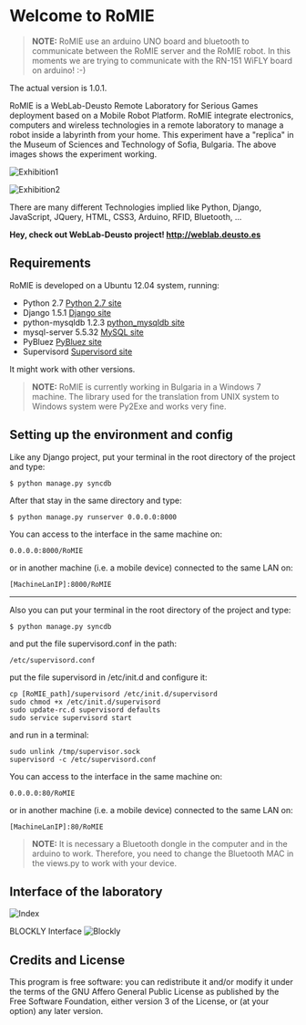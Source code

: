 # Welcome to RoMIE #

> **NOTE:** RoMIE use an arduino UNO board and bluetooth to communicate
> between the RoMIE server and the RoMIE robot. In this moments we are
> trying to communicate with the RN-151 WiFLY board on arduino! :-)

The actual version is 1.0.1.

RoMIE is a WebLab-Deusto Remote Laboratory for Serious Games deployment based on a Mobile Robot Platform.
RoMIE integrate electronics, computers and wireless technologies in a remote laboratory to manage a robot inside a labyrinth from your home. This experiment have a "replica" in the Museum of Sciences and Technology of Sofia, Bulgaria. The above images shows the experiment working.

![Exhibition1](https://raw.github.com/gmartinvela/RoMIE/master/robot_app/static/images/exhibition1.jpg)

![Exhibition2](https://raw.github.com/gmartinvela/RoMIE/master/robot_app/static/images/exhibition2.jpg)

There are many different Technologies implied like Python, Django, JavaScript, JQuery, HTML, CSS3, Arduino, RFID, Bluetooth, ...

**Hey, check out WebLab-Deusto project! <http://weblab.deusto.es>**

## Requirements ##

RoMIE is developed on a Ubuntu 12.04 system, running:

   * Python 2.7  [Python 2.7 site](http://docs.python.org/2/)
   * Django 1.5.1  [Django site](https://www.djangoproject.com/‎)
   * python-mysqldb 1.2.3  [python_mysqldb site](http://mysql-python.sourceforge.net/MySQLdb.html)
   * mysql-server 5.5.32  [MySQL site](http://www.mysql.com)
   * PyBluez  [PyBluez site](http://code.google.com/p/pybluez/‎)
   * Supervisord  [Supervisord site](http://http://supervisord.org/)

It might work with other versions.

> **NOTE:** RoMIE is currently working in Bulgaria in a Windows 7 machine.
> The library used for the translation from UNIX system to Windows system 
> were Py2Exe and works very fine.

## Setting up the environment and config ##

Like any Django project, put your terminal in the root directory of the project and type:

	$ python manage.py syncdb

After that stay in the same directory and type:

	$ python manage.py runserver 0.0.0.0:8000

You can access to the interface in the same machine on:

	0.0.0.0:8000/RoMIE

or in another machine (i.e. a mobile device) connected to the same LAN on:

	[MachineLanIP]:8000/RoMIE

*******************************************************************************************

Also you can put your terminal in the root directory of the project and type:

	$ python manage.py syncdb

and put the file supervisord.conf in the path: 

	/etc/supervisord.conf

put the file supervisord in /etc/init.d and configure it:

	cp [RoMIE_path]/supervisord /etc/init.d/supervisord
	sudo chmod +x /etc/init.d/supervisord
	sudo update-rc.d supervisord defaults
	sudo service supervisord start

and run in a terminal: 

	sudo unlink /tmp/supervisor.sock
	supervisord -c /etc/supervisord.conf

You can access to the interface in the same machine on:

	0.0.0.0:80/RoMIE

or in another machine (i.e. a mobile device) connected to the same LAN on:

	[MachineLanIP]:80/RoMIE

> **NOTE:** It is necessary a Bluetooth dongle in the computer and in the 
> arduino to work. Therefore, you need to change the Bluetooth MAC in the 
> views.py to work with your device.

## Interface of the laboratory ##

![Index](https://raw.github.com/gmartinvela/RoMIE/master/robot_app/static/images/index_screen.png)

BLOCKLY Interface
![Blockly](https://raw.github.com/gmartinvela/RoMIE/master/robot_app/static/images/blockly_screen.png)

## Credits and License ##

This program is free software: you can redistribute it and/or modify it
under the terms of the  GNU  Affero General Public License as published
by the Free Software Foundation, either version 3 of the License, or (at
your option) any later version.



